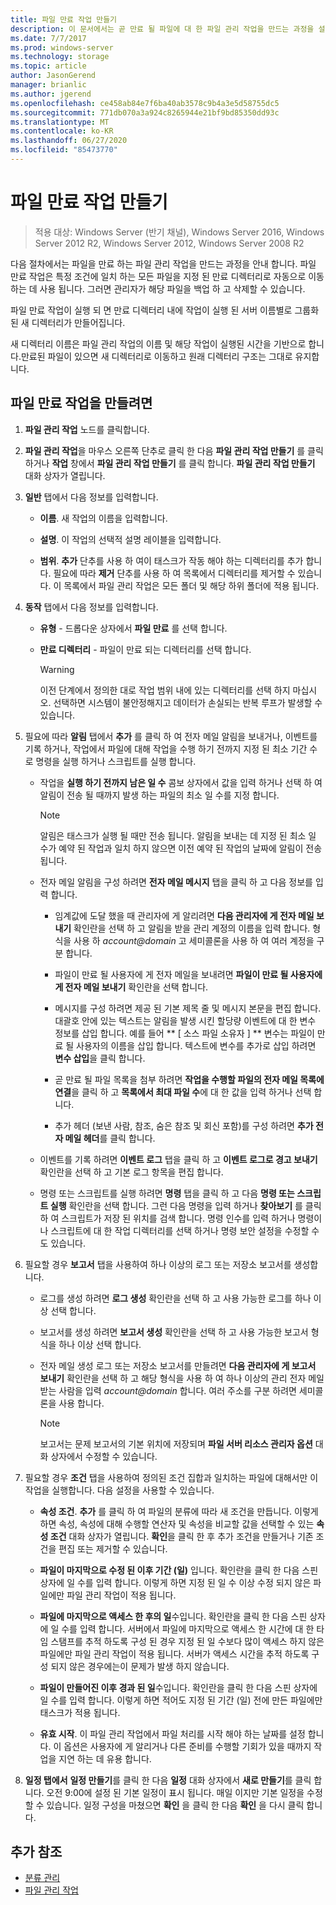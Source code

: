 ```yaml
---
title: 파일 만료 작업 만들기
description: 이 문서에서는 곧 만료 될 파일에 대 한 파일 관리 작업을 만드는 과정을 설명 합니다.
ms.date: 7/7/2017
ms.prod: windows-server
ms.technology: storage
ms.topic: article
author: JasonGerend
manager: brianlic
ms.author: jgerend
ms.openlocfilehash: ce458ab84e7f6ba40ab3578c9b4a3e5d58755dc5
ms.sourcegitcommit: 771db070a3a924c8265944e21bf9bd85350dd93c
ms.translationtype: MT
ms.contentlocale: ko-KR
ms.lasthandoff: 06/27/2020
ms.locfileid: "85473770"
---
```

# <a name="create-a-file-expiration-task"></a>파일 만료 작업 만들기

> 적용 대상: Windows Server (반기 채널), Windows Server 2016, Windows Server 2012 R2, Windows Server 2012, Windows Server 2008 R2

다음 절차에서는 파일을 만료 하는 파일 관리 작업을 만드는 과정을 안내 합니다. 파일 만료 작업은 특정 조건에 일치 하는 모든 파일을 지정 된 만료 디렉터리로 자동으로 이동 하는 데 사용 됩니다. 그러면 관리자가 해당 파일을 백업 하 고 삭제할 수 있습니다.

파일 만료 작업이 실행 되 면 만료 디렉터리 내에 작업이 실행 된 서버 이름별로 그룹화 된 새 디렉터리가 만들어집니다.

새 디렉터리 이름은 파일 관리 작업의 이름 및 해당 작업이 실행된 시간을 기반으로 합니다.만료된 파일이 있으면 새 디렉터리로 이동하고 원래 디렉터리 구조는 그대로 유지합니다.

## <a name="to-create-a-file-expiration-task"></a>파일 만료 작업을 만들려면

1. **파일 관리 작업** 노드를 클릭합니다.

2. **파일 관리 작업**을 마우스 오른쪽 단추로 클릭 한 다음 **파일 관리 작업 만들기** 를 클릭 하거나 **작업** 창에서 **파일 관리 작업 만들기** 를 클릭 합니다. **파일 관리 작업 만들기** 대화 상자가 열립니다.

3. **일반** 탭에서 다음 정보를 입력합니다.

   -   **이름**. 새 작업의 이름을 입력합니다.

   -   **설명**. 이 작업의 선택적 설명 레이블을 입력합니다.

   -   **범위**. **추가** 단추를 사용 하 여이 태스크가 작동 해야 하는 디렉터리를 추가 합니다. 필요에 따라 **제거** 단추를 사용 하 여 목록에서 디렉터리를 제거할 수 있습니다. 이 목록에서 파일 관리 작업은 모든 폴더 및 해당 하위 폴더에 적용 됩니다.

4. **동작** 탭에서 다음 정보를 입력합니다.

   - **유형** - 드롭다운 상자에서 **파일 만료** 를 선택 합니다.

   - **만료 디렉터리** - 파일이 만료 되는 디렉터리를 선택 합니다.

     > [!Warning]
     > 이전 단계에서 정의한 대로 작업 범위 내에 있는 디렉터리를 선택 하지 마십시오. 선택하면 시스템이 불안정해지고 데이터가 손실되는 반복 루프가 발생할 수 있습니다.

5. 필요에 따라 **알림** 탭에서 **추가** 를 클릭 하 여 전자 메일 알림을 보내거나, 이벤트를 기록 하거나, 작업에서 파일에 대해 작업을 수행 하기 전까지 지정 된 최소 기간 수로 명령을 실행 하거나 스크립트를 실행 합니다.

   - 작업을 **실행 하기 전까지 남은 일 수** 콤보 상자에서 값을 입력 하거나 선택 하 여 알림이 전송 될 때까지 발생 하는 파일의 최소 일 수를 지정 합니다.

     > [!Note]
     > 알림은 태스크가 실행 될 때만 전송 됩니다. 알림을 보내는 데 지정 된 최소 일 수가 예약 된 작업과 일치 하지 않으면 이전 예약 된 작업의 날짜에 알림이 전송 됩니다.

   - 전자 메일 알림을 구성 하려면 **전자 메일 메시지** 탭을 클릭 하 고 다음 정보를 입력 합니다.

     - 임계값에 도달 했을 때 관리자에 게 알리려면 **다음 관리자에 게 전자 메일 보내기** 확인란을 선택 하 고 알림을 받을 관리 계정의 이름을 입력 합니다. 형식을 사용 하 <em>account@domain</em> 고 세미콜론을 사용 하 여 여러 계정을 구분 합니다.

     - 파일이 만료 될 사용자에 게 전자 메일을 보내려면 **파일이 만료 될 사용자에 게 전자 메일 보내기** 확인란을 선택 합니다.

     - 메시지를 구성 하려면 제공 된 기본 제목 줄 및 메시지 본문을 편집 합니다. 대괄호 안에 있는 텍스트는 알림을 발생 시킨 할당량 이벤트에 대 한 변수 정보를 삽입 합니다. 예를 들어 ** \[ 소스 파일 소유자 \] ** 변수는 파일이 만료 될 사용자의 이름을 삽입 합니다. 텍스트에 변수를 추가로 삽입 하려면 **변수 삽입**을 클릭 합니다.

     - 곧 만료 될 파일 목록을 첨부 하려면 **작업을 수행할 파일의 전자 메일 목록에 연결**을 클릭 하 고 **목록에서 최대 파일 수**에 대 한 값을 입력 하거나 선택 합니다.

     - 추가 헤더 (보낸 사람, 참조, 숨은 참조 및 회신 포함)를 구성 하려면 **추가 전자 메일 헤더**를 클릭 합니다.

   - 이벤트를 기록 하려면 **이벤트 로그** 탭을 클릭 하 고 **이벤트 로그로 경고 보내기** 확인란을 선택 하 고 기본 로그 항목을 편집 합니다.

   - 명령 또는 스크립트를 실행 하려면 **명령** 탭을 클릭 하 고 다음 **명령 또는 스크립트 실행** 확인란을 선택 합니다. 그런 다음 명령을 입력 하거나 **찾아보기** 를 클릭 하 여 스크립트가 저장 된 위치를 검색 합니다. 명령 인수를 입력 하거나 명령이 나 스크립트에 대 한 작업 디렉터리를 선택 하거나 명령 보안 설정을 수정할 수도 있습니다.

6. 필요할 경우 **보고서** 탭을 사용하여 하나 이상의 로그 또는 저장소 보고서를 생성합니다.

   - 로그를 생성 하려면 **로그 생성** 확인란을 선택 하 고 사용 가능한 로그를 하나 이상 선택 합니다.

   - 보고서를 생성 하려면 **보고서 생성** 확인란을 선택 하 고 사용 가능한 보고서 형식을 하나 이상 선택 합니다.

   - 전자 메일 생성 로그 또는 저장소 보고서를 만들려면 **다음 관리자에 게 보고서 보내기** 확인란을 선택 하 고 해당 형식을 사용 하 여 하나 이상의 관리 전자 메일 받는 사람을 입력 <em>account@domain</em> 합니다. 여러 주소를 구분 하려면 세미콜론을 사용 합니다.

     > [!Note]
     > 보고서는 문제 보고서의 기본 위치에 저장되며 **파일 서버 리소스 관리자 옵션** 대화 상자에서 수정할 수 있습니다.

7. 필요할 경우 **조건** 탭을 사용하여 정의된 조건 집합과 일치하는 파일에 대해서만 이 작업을 실행합니다. 다음 설정을 사용할 수 있습니다.

    -   **속성 조건**. **추가** 를 클릭 하 여 파일의 분류에 따라 새 조건을 만듭니다. 이렇게 하면 속성, 속성에 대해 수행할 연산자 및 속성을 비교할 값을 선택할 수 있는 **속성 조건** 대화 상자가 열립니다. **확인**을 클릭 한 후 추가 조건을 만들거나 기존 조건을 편집 또는 제거할 수 있습니다.

    -   **파일이 마지막으로 수정 된 이후 기간 (일)** 입니다. 확인란을 클릭 한 다음 스핀 상자에 일 수를 입력 합니다. 이렇게 하면 지정 된 일 수 이상 수정 되지 않은 파일에만 파일 관리 작업이 적용 됩니다.

    -   **파일에 마지막으로 액세스 한 후의 일**수입니다. 확인란을 클릭 한 다음 스핀 상자에 일 수를 입력 합니다. 서버에서 파일에 마지막으로 액세스 한 시간에 대 한 타임 스탬프를 추적 하도록 구성 된 경우 지정 된 일 수보다 많이 액세스 하지 않은 파일에만 파일 관리 작업이 적용 됩니다. 서버가 액세스 시간을 추적 하도록 구성 되지 않은 경우에는이 문제가 발생 하지 않습니다.

    -   **파일이 만들어진 이후 경과 된 일**수입니다. 확인란을 클릭 한 다음 스핀 상자에 일 수를 입력 합니다. 이렇게 하면 적어도 지정 된 기간 (일) 전에 만든 파일에만 태스크가 적용 됩니다.

    -   **유효 시작**. 이 파일 관리 작업에서 파일 처리를 시작 해야 하는 날짜를 설정 합니다. 이 옵션은 사용자에 게 알리거나 다른 준비를 수행할 기회가 있을 때까지 작업을 지연 하는 데 유용 합니다.

8. **일정 탭에서** **일정 만들기**를 클릭 한 다음 **일정** 대화 상자에서 **새로 만들기**를 클릭 합니다. 오전 9:00에 설정 된 기본 일정이 표시 됩니다. 매일 이지만 기본 일정을 수정할 수 있습니다. 일정 구성을 마쳤으면 **확인** 을 클릭 한 다음 **확인** 을 다시 클릭 합니다.

## <a name="additional-references"></a>추가 참조

-   [분류 관리](classification-management.md)
-   [파일 관리 작업](file-management-tasks.md)